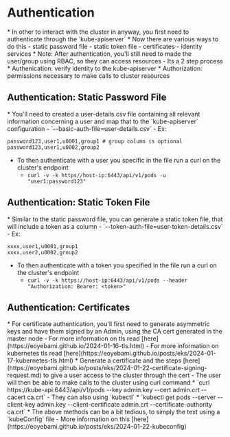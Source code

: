 <h1>Authentication</h1>
* In other to interact with the cluster in anyway, you first need to authenticate through the `kube-apiserver`
* Now there are various ways to do this
  - static password file
  - static token file
  - certificates
  - identity services
* Note: After authentication, you'll still need to made the user/group using RBAC, so they can access resources
  - Its a 2 step process
   * Authenication: verify identity to the kube-apiserver
   * Authorization: permissions necessary to make calls to cluster resources
<h2>Authentication: Static Password File</h2>
* You'll need to created a user-details.csv file containing all relevant information concerning a user and map that to the `kube-apiserver` configuration
  - `--basic-auth-file=user-details.csv`
- Ex:

```
password123,user1,u0001,group1 # group column is optional
password123,user1,u0002,group2
```

* To then authenticate with a user you specific in the file run a curl on the cluster's endpoint
  - `curl -v -k https//host-ip:6443/api/v1/pods -u "user1:password123"`
<h2>Authentication: Static Token File</h2>
* Similar to the static password file, you can generate a static token file, that will include a token as a column
  - `--token-auth-file=user-token-details.csv`
- Ex:

```
xxxx,user1,u0001,group1
xxxx,user2,u0002,group2
```

* To then authenticate with a token you specified in the file run a curl on the cluster's endpoint
  - `curl -v -k https://host-ip:6443/api/v1/pods --header "Authorization: Bearer: <token>"`
<h2>Authentication: Certificates</h2>
* For certificate authentication, you'll first need to generate asymmetric keys and have them signed by an Admin, using the CA cert generated in the master node
  - For more information on tls read [here](https://eoyebami.github.io/2024-01-16-tls.html)
  - For more information on kubernetes tls read [here](https://eoyebami.github.io/posts/eks/2024-01-17-kubernetes-tls.html)
* Generate a certificate and the steps [here](https://eoyebami.github.io/posts/eks/2024-01-22-certificate-signing-request.md) to give a user access to the cluster through the cert
  - The user will then be able to make calls to the cluster using curl command
    * `curl https://kube-api:6443/api/v1/pods --key admin.key --cert admin.crt --cacert ca.crt`
  - They can also using `kubectl`
    * `kubectl get pods --server <kube-api-server> --client-key admin.key --client-certificate admin.crt --certificate-authority ca.crt`
* The above methods can be a bit tedious, to simply the text using a `kubeConfig` file
  - More information on this [here](https://eoyebami.github.io/posts/eks/2024-01-22-kubeconfig)
